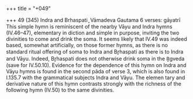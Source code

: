 +++
title = "+049"

+++
49 (345)
Indra and Brhaspati ̥
Vāmadeva Gautama
6 verses: gāyatrī
This simple hymn is reminiscent of the nearby Vāyu and Indra hymns (IV.46–47),  elementary in diction and simple in purpose, inviting the two divinities to come and  drink the soma. It seems likely that IV.49 was indeed based, somewhat artificially,  on those former hymns, as there is no standard ritual offering of soma to Indra  and Br̥haspati as there is to Indra and Vāyu. Indeed, Br̥haspati does not otherwise  drink soma in the R̥gveda (save for IV.50.10). Evidence for the dependence of this  hymn on Indra and Vāyu hymns is found in the second pāda of verse 3, which is  also found in I.135.7 with the grammatical subjects Indra and Vāyu. The elemen tary and derivative nature of this hymn contrasts strongly with the richness of the  following hymn (IV.50) to the same divinities.